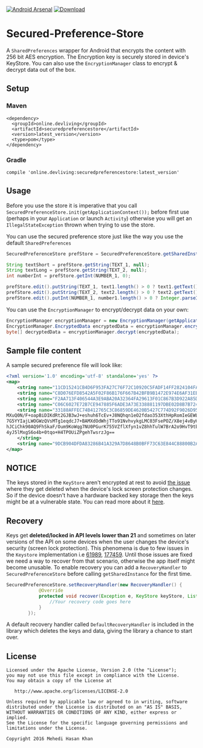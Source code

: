 [![Android Arsenal](https://img.shields.io/badge/Android%20Arsenal-Secured--Preference--Store-green.svg?style=true)](https://android-arsenal.com/details/1/4226)
 [![Download](https://api.bintray.com/packages/iammehedi/SecuredPreferenceStore/online.devliving%3Asecuredpreferencestore/images/download.svg) ](https://bintray.com/iammehedi/SecuredPreferenceStore/online.devliving%3Asecuredpreferencestore/_latestVersion)

# Secured-Preference-Store
A `SharedPreferences` wrapper for Android that encrypts the content with 256 bit AES encryption. The Encryption key is securely stored in device's KeyStore. You can also use the `EncryptionManager` class to encrypt & decrypt data out of the box. 

## Setup
### Maven
```
<dependency>
  <groupId>online.devliving</groupId>
  <artifactId>securedpreferencestore</artifactId>
  <version>latest_version</version>
  <type>pom</type>
</dependency>
````

### Gradle
```
compile 'online.devliving:securedpreferencestore:latest_version'
```

## Usage
Before you use the store it is imperative that you call `SecuredPreferenceStore.init(getApplicationContext());` before first use (perhaps in your `Application` or launch `Activity`) otherwise you will get an `IllegalStateException` thrown when trying to use the store.

You can use the secured preference store just like the way you use the default `SharedPreferences`
```java
SecuredPreferenceStore prefStore = SecuredPreferenceStore.getSharedInstance(getApplicationContext());

String textShort = prefStore.getString(TEXT_1, null);
String textLong = prefStore.getString(TEXT_2, null);
int numberInt = prefStore.getInt(NUMBER_1, 0);

prefStore.edit().putString(TEXT_1, text1.length() > 0 ? text1.getText().toString() : null).apply();
prefStore.edit().putString(TEXT_2, text2.length() > 0 ? text2.getText().toString() : null).apply();
prefStore.edit().putInt(NUMBER_1, number1.length() > 0 ? Integer.parseInt(number1.getText().toString().trim()) : 0).commit();
```

You can use the `EncryptionManager` to encrypt/decrypt data on your own:
```java
EncryptionManager encryptionManager = new EncryptionManager(getApplicationContext(), getSharedPreferences("my_pref", MODE_PRIVATE));
EncryptionManager.EncryptedData encryptedData = encryptionManager.encrypt(bytesToEncrypt);
byte[] decryptedData = encryptionManager.decrypt(encryptedData);
```
## Sample file content
A sample secured preference file will look like:

```xml
<?xml version='1.0' encoding='utf-8' standalone='yes' ?>
<map>
    <string name="11CD15241CB4D6F953FA27C76F72C10920C5FADF14FF2824104FA5D67D25B43C">ZMnr87IlDKg81hKw2SQ6Lw==]dhP/ymX7CMSaCkP6jQvNig==</string>
    <string name="C8D076EFD8542A5F02F86B176F667B42BFB9B1472E974E6AF31EB27CEA5689D4">JQ6Y4TQ/Y3iYw7KtatkqAg==]P+gpavV0MXiy1Qg0UHlBMg==</string>
    <string name="F2AA713F406544A3E9ABA20A32364FA29613F01C867B3D922A85DF4FA54FA13D">jMH1Wjnk0vehHOogT27HRA==]e8UHX1ihYjtP6Cv8dWdHLBptLwowt6IojKYa+1jkeH4=</string>
    <string name="C06C6027E72B7CE947885F6ADE3A73E338881197DBE02D8B7B7248F629BE26DA">EAGwO8u2ZPdxwdpAwPlu6A==]797VOGtpzDBO1ZU3m+Sb1A==</string>
    <string name="33188AFFEC74B412765C3C86859DE4620B5427C774D92F9026D95A7A8AAE1F96">s0b5h8XNnerci5AtallCQziSbqpm+ndjIsAQQadSxM+xzw7865sE3P+hbxGmMAQQj0kK35/C//eA
MXuQ0N/F+oapBiDIKdRt2GJB3wJ+eshuh6TcEv+J8NQhqn1eO2fdao353XthHpRomIeGEWLvB4Yd
7G5YYIajLWOGWzQVsMTg1eqdcJ7+BAMXdOdWhjTTo91NvhvykgLMC03FsePOZ/X8ej4vByH1i0en
hJCiChk90AQ9FhSkaF/Oum9KoWqg7NU0PGurK755VZflXfyn1vZ8hhTulW7BrA2o9HvT9tbju+bk
4yJ5lMxgS6o4b+0tqo+H4TPOUiZPgehTwsrzJg==
    </string>
    <string name="9DCB904DFDA83286B41A329A7D8648B0BFF73C63E844C88800B2AA5119204845">XPuUd1t97pnwsOzzHY3OCA==]xqXJrEfcgDhYo2K4TTAvY9IQwP/tGctd4Fa1JT/1sB8=</string>
</map>
``` 

## NOTICE
The keys stored in the `KeyStore` aren't encrypted at rest to avoid [the issue](https://code.google.com/p/android/issues/detail?id=61989) where they get deleted when the device's lock screen protection changes. So if the device doesn't have a hardware backed key storage then the keys might be at a vulnerable state. You can read more about it [here](http://doridori.github.io/android-security-the-forgetful-keystore).

## Recovery
Keys get **deleted/locked in API levels lower than 21** and sometimes on later versions of the API on some devices when the user changes the device's security (screen lock protection). This phenomena is due to few issues in the `Keystore` implementation i.e [61989](https://code.google.com/p/android/issues/detail?id=61989), [177459](https://code.google.com/p/android/issues/detail?id=177459). Until those issues are fixed we need a way to recover from that scenario, otherwise the app itself might become unusable. To enable recovery you can add a `RecoveryHandler` to `SecuredPreferenceStore` before calling `getSharedInstance` for the first time. 

```java
SecuredPreferenceStore.setRecoveryHandler(new RecoveryHandler() {
            @Override
            protected void recover(Exception e, KeyStore keyStore, List<String> keyAliases, SharedPreferences preferences) {
                //Your recovery code goes here
            }
        });
```
A default recovery handler called `DefaultRecoveryHandler` is included in the library which deletes the keys and data, giving the library a chance to start over. 

## License

	Licensed under the Apache License, Version 2.0 (the "License");
	you may not use this file except in compliance with the License.
	You may obtain a copy of the License at

	   http://www.apache.org/licenses/LICENSE-2.0

	Unless required by applicable law or agreed to in writing, software
	distributed under the License is distributed on an "AS IS" BASIS,
	WITHOUT WARRANTIES OR CONDITIONS OF ANY KIND, either express or implied.
	See the License for the specific language governing permissions and
	limitations under the License.

	Copyright 2016 Mehedi Hasan Khan
